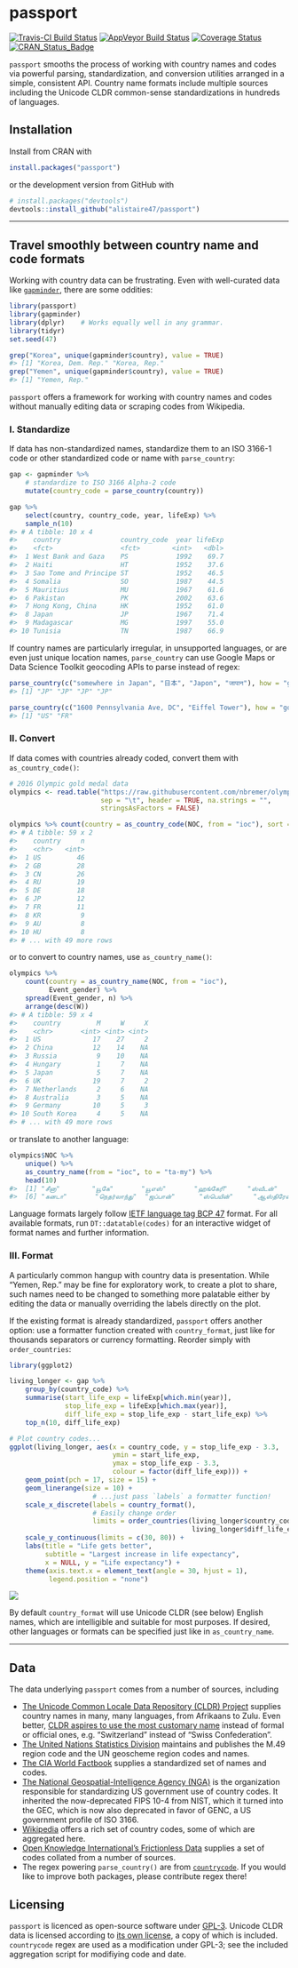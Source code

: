 
<!-- README.md is generated from README.Rmd. Please edit that file -->

# passport

[![Travis-CI Build
Status](https://travis-ci.org/alistaire47/passport.svg?branch=master)](https://travis-ci.org/alistaire47/passport)
[![AppVeyor Build
Status](https://ci.appveyor.com/api/projects/status/github/alistaire47/passport?branch=master&svg=true)](https://ci.appveyor.com/project/alistaire47/passport)
[![Coverage
Status](https://codecov.io/gh/alistaire47/passport/branch/master/graph/badge.svg)](https://codecov.io/gh/alistaire47/passport)
[![CRAN\_Status\_Badge](https://www.r-pkg.org/badges/version/passport)](https://cran.r-project.org/package=passport)

`passport` smooths the process of working with country names and codes
via powerful parsing, standardization, and conversion utilities arranged
in a simple, consistent API. Country name formats include multiple
sources including the Unicode CLDR common-sense standardizations in
hundreds of languages.

## Installation

Install from CRAN with

``` r
install.packages("passport")
```

or the development version from GitHub with

``` r
# install.packages("devtools")
devtools::install_github("alistaire47/passport")
```

-----

## Travel smoothly between country name and code formats

Working with country data can be frustrating. Even with well-curated
data like [`gapminder`](https://github.com/jennybc/gapminder), there are
some oddities:

``` r
library(passport)
library(gapminder)
library(dplyr)    # Works equally well in any grammar.
library(tidyr)
set.seed(47)

grep("Korea", unique(gapminder$country), value = TRUE)
#> [1] "Korea, Dem. Rep." "Korea, Rep."
grep("Yemen", unique(gapminder$country), value = TRUE)
#> [1] "Yemen, Rep."
```

`passport` offers a framework for working with country names and codes
without manually editing data or scraping codes from Wikipedia.

### I. Standardize

If data has non-standardized names, standardize them to an ISO 3166-1
code or other standardized code or name with `parse_country`:

``` r
gap <- gapminder %>% 
    # standardize to ISO 3166 Alpha-2 code
    mutate(country_code = parse_country(country))

gap %>%
    select(country, country_code, year, lifeExp) %>%
    sample_n(10)
#> # A tibble: 10 x 4
#>    country               country_code  year lifeExp
#>    <fct>                 <fct>        <int>   <dbl>
#>  1 West Bank and Gaza    PS            1992    69.7
#>  2 Haiti                 HT            1952    37.6
#>  3 Sao Tome and Principe ST            1952    46.5
#>  4 Somalia               SO            1987    44.5
#>  5 Mauritius             MU            1967    61.6
#>  6 Pakistan              PK            2002    63.6
#>  7 Hong Kong, China      HK            1952    61.0
#>  8 Japan                 JP            1967    71.4
#>  9 Madagascar            MG            1997    55.0
#> 10 Tunisia               TN            1987    66.9
```

If country names are particularly irregular, in unsupported languages,
or are even just unique location names, `parse_country` can use Google
Maps or Data Science Toolkit geocoding APIs to parse instead of
regex:

``` r
parse_country(c("somewhere in Japan", "日本", "Japon", "जापान"), how = "google")
#> [1] "JP" "JP" "JP" "JP"

parse_country(c("1600 Pennsylvania Ave, DC", "Eiffel Tower"), how = "google")
#> [1] "US" "FR"
```

### II. Convert

If data comes with countries already coded, convert them with
`as_country_code()`:

``` r
# 2016 Olympic gold medal data
olympics <- read.table("https://raw.githubusercontent.com/nbremer/olympicfeathers/gh-pages/data/raw%20medal%20data/Rio%202016%20gold%20medal%20winners.txt", 
                       sep = "\t", header = TRUE, na.strings = "", 
                       stringsAsFactors = FALSE)

olympics %>% count(country = as_country_code(NOC, from = "ioc"), sort = TRUE)
#> # A tibble: 59 x 2
#>    country     n
#>    <chr>   <int>
#>  1 US         46
#>  2 GB         28
#>  3 CN         26
#>  4 RU         19
#>  5 DE         18
#>  6 JP         12
#>  7 FR         11
#>  8 KR          9
#>  9 AU          8
#> 10 HU          8
#> # ... with 49 more rows
```

or to convert to country names, use `as_country_name()`:

``` r
olympics %>% 
    count(country = as_country_name(NOC, from = "ioc"), 
          Event_gender) %>% 
    spread(Event_gender, n) %>% 
    arrange(desc(W))
#> # A tibble: 59 x 4
#>    country         M     W     X
#>    <chr>       <int> <int> <int>
#>  1 US             17    27     2
#>  2 China          12    14    NA
#>  3 Russia          9    10    NA
#>  4 Hungary         1     7    NA
#>  5 Japan           5     7    NA
#>  6 UK             19     7     2
#>  7 Netherlands     2     6    NA
#>  8 Australia       3     5    NA
#>  9 Germany        10     5     3
#> 10 South Korea     4     5    NA
#> # ... with 49 more rows
```

or translate to another language:

``` r
olympics$NOC %>% 
    unique() %>% 
    as_country_name(from = "ioc", to = "ta-my") %>% 
    head(10)
#>  [1] "சீனா"        "யூகே"       "யூஎஸ்"       "ஹங்கேரி"     "ஸ்வீடன்"      
#>  [6] "கனடா"       "நெதர்லாந்து"  "ஜப்பான்"      "ஸ்பெயின்"     "ஆஸ்திரேலியா"
```

Language formats largely follow [IETF language tag BCP
47](https://en.wikipedia.org/wiki/IETF_language_tag) format. For all
available formats, run `DT::datatable(codes)` for an interactive widget
of format names and further information.

### III. Format

A particularly common hangup with country data is presentation. While
“Yemen, Rep.” may be fine for exploratory work, to create a plot to
share, such names need to be changed to something more palatable either
by editing the data or manually overriding the labels directly on the
plot.

If the existing format is already standardized, `passport` offers
another option: use a formatter function created with `country_format`,
just like for thousands separators or currency formatting. Reorder
simply with `order_countries`:

``` r
library(ggplot2)

living_longer <- gap %>% 
    group_by(country_code) %>% 
    summarise(start_life_exp = lifeExp[which.min(year)], 
              stop_life_exp = lifeExp[which.max(year)], 
              diff_life_exp = stop_life_exp - start_life_exp) %>% 
    top_n(10, diff_life_exp) 

# Plot country codes...
ggplot(living_longer, aes(x = country_code, y = stop_life_exp - 3.3,
                          ymin = start_life_exp, 
                          ymax = stop_life_exp - 3.3, 
                          colour = factor(diff_life_exp))) + 
    geom_point(pch = 17, size = 15) + 
    geom_linerange(size = 10) + 
                     # ...just pass `labels` a formatter function!
    scale_x_discrete(labels = country_format(),
                     # Easily change order
                     limits = order_countries(living_longer$country_code, 
                                              living_longer$diff_life_exp)) + 
    scale_y_continuous(limits = c(30, 80)) + 
    labs(title = "Life gets better",
         subtitle = "Largest increase in life expectancy",
         x = NULL, y = "Life expectancy") + 
    theme(axis.text.x = element_text(angle = 30, hjust = 1), 
          legend.position = "none")
```

![](man/figures/README-format-1.png)<!-- -->

By default `country_format` will use Unicode CLDR (see below) English
names, which are intelligible and suitable for most purposes. If
desired, other languages or formats can be specified just like in
`as_country_name`.

-----

## Data

The data underlying `passport` comes from a number of sources, including

  - [The Unicode Common Locale Data Repository (CLDR)
    Project](http://cldr.unicode.org/) supplies country names in many,
    many languages, from Afrikaans to Zulu. Even better, [CLDR aspires
    to use the most customary
    name](http://cldr.unicode.org/translation/country-names) instead of
    formal or official ones, e.g. “Switzerland” instead of “Swiss
    Confederation”.
  - [The United Nations Statistics
    Division](https://unstats.un.org/unsd/methodology/m49/overview/)
    maintains and publishes the M.49 region code and the UN geoscheme
    region codes and names.
  - [The CIA World
    Factbook](https://www.cia.gov/library/publications/the-world-factbook/index.html)
    supplies a standardized set of names and codes.
  - [The National Geospatial-Intelligence Agency
    (NGA)](http://geonames.nga.mil/gns/html/countrycodes.html) is the
    organization responsible for standardizing US government use of
    country codes. It inherited the now-deprecated FIPS 10-4 from NIST,
    which it turned into the GEC, which is now also deprecated in favor
    of GENC, a US government profile of ISO
    3166.
  - [Wikipedia](https://en.wikipedia.org/wiki/Category:Lists_of_country_codes)
    offers a rich set of country codes, some of which are aggregated
    here.
  - [Open Knowledge International’s Frictionless
    Data](http://data.okfn.org/data/core/country-codes) supplies a set
    of codes collated from a number of sources.
  - The regex powering `parse_country()` are from
    [`countrycode`](https://github.com/vincentarelbundock/countrycode).
    If you would like to improve both packages, please contribute regex
    there\!

## Licensing

`passport` is licenced as open-source software under
[GPL-3](https://www.gnu.org/licenses/gpl.html). Unicode CLDR data is
licensed according to [its own
license](https://github.com/unicode-cldr/cldr-json/blob/master/LICENSE),
a copy of which is included. `countrycode` regex are used as a
modification under GPL-3; see the included aggregation script for
modifiying code and date.
